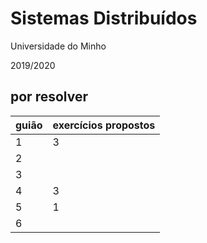 # Sistemas Distribuídos
Universidade do Minho

2019/2020

## por resolver
guião | exercícios propostos
---|---
1 | 3
2 |
3 |
4 | 3
5 | 1
6 |
